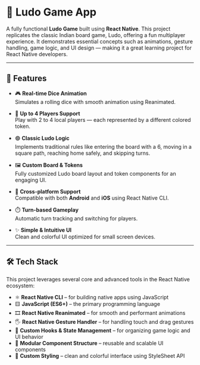 # 🎲 Ludo Game App

A fully functional **Ludo Game** built using **React Native**. This project replicates the classic Indian board game, Ludo, offering a fun multiplayer experience. It demonstrates essential concepts such as animations, gesture handling, game logic, and UI design — making it a great learning project for React Native developers.

---

## 🚀 Features

- 🎮 **Real-time Dice Animation**  
  Simulates a rolling dice with smooth animation using Reanimated.

- 🧍 **Up to 4 Players Support**  
  Play with 2 to 4 local players — each represented by a different colored token.

- 🟢 **Classic Ludo Logic**  
  Implements traditional rules like entering the board with a 6, moving in a square path, reaching home safely, and skipping turns.

- 🖼️ **Custom Board & Tokens**  
  Fully customized Ludo board layout and token components for an engaging UI.

- 📱 **Cross-platform Support**  
  Compatible with both **Android** and **iOS** using React Native CLI.

- ⏱️ **Turn-based Gameplay**  
  Automatic turn tracking and switching for players.

- ✨ **Simple & Intuitive UI**  
  Clean and colorful UI optimized for small screen devices.

---

## 🛠️ Tech Stack

This project leverages several core and advanced tools in the React Native ecosystem:

- ⚛️ **React Native CLI** – for building native apps using JavaScript
- 🟨 **JavaScript (ES6+)** – the primary programming language
- 🎞️ **React Native Reanimated** – for smooth and performant animations
- 🖐️ **React Native Gesture Handler** – for handling touch and drag gestures
- 🔁 **Custom Hooks & State Management** – for organizing game logic and UI behavior
- 📂 **Modular Component Structure** – reusable and scalable UI components
- 🎨 **Custom Styling** – clean and colorful interface using StyleSheet API
